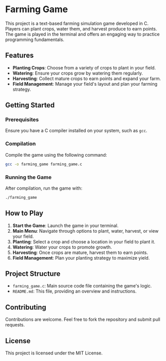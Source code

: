 # Farming Game

This project is a text-based farming simulation game developed in C. Players can plant crops, water them, and harvest produce to earn points. The game is played in the terminal and offers an engaging way to practice programming fundamentals.

## Features

- **Planting Crops**: Choose from a variety of crops to plant in your field.
- **Watering**: Ensure your crops grow by watering them regularly.
- **Harvesting**: Collect mature crops to earn points and expand your farm.
- **Field Management**: Manage your field's layout and plan your farming strategy.

## Getting Started

### Prerequisites

Ensure you have a C compiler installed on your system, such as `gcc`.

### Compilation

Compile the game using the following command:

```bash
gcc -o farming_game farming_game.c
```

### Running the Game

After compilation, run the game with:

```bash
./farming_game
```

## How to Play

1. **Start the Game**: Launch the game in your terminal.
2. **Main Menu**: Navigate through options to plant, water, harvest, or view your field.
3. **Planting**: Select a crop and choose a location in your field to plant it.
4. **Watering**: Water your crops to promote growth.
5. **Harvesting**: Once crops are mature, harvest them to earn points.
6. **Field Management**: Plan your planting strategy to maximize yield.

## Project Structure

- `farming_game.c`: Main source code file containing the game's logic.
- `README.md`: This file, providing an overview and instructions.

## Contributing

Contributions are welcome. Feel free to fork the repository and submit pull requests.

## License

This project is licensed under the MIT License.
